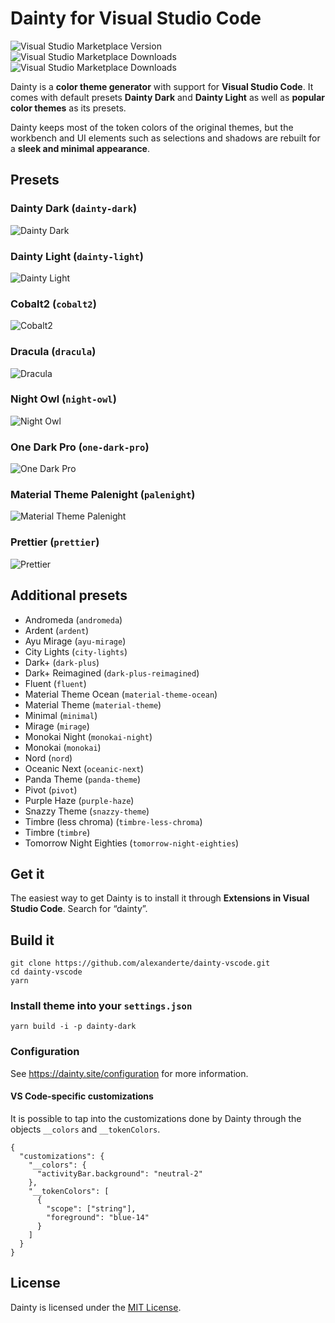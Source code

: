 # Dainty for Visual Studio Code

![Visual Studio Marketplace Version](https://img.shields.io/visual-studio-marketplace/v/alexanderte.dainty-vscode.svg?style=flat-square) ![Visual Studio Marketplace Downloads](https://img.shields.io/visual-studio-marketplace/d/alexanderte.dainty-vscode.svg?style=flat-square) ![Visual Studio Marketplace Downloads](https://img.shields.io/visual-studio-marketplace/stars/alexanderte.dainty-vscode.svg?style=flat-square)

Dainty is a **color theme generator** with support for **Visual Studio Code**. It comes with default presets **Dainty Dark** and **Dainty Light** as well as **popular color themes** as its presets.

Dainty keeps most of the token colors of the original themes, but the workbench and UI elements such as selections and shadows are rebuilt for a **sleek and minimal appearance**.

## Presets

### Dainty Dark (`dainty-dark`)

![Dainty Dark](https://github.com/alexanderte/dainty-vscode/raw/master/assets/vscode-dainty-dark.png)

### Dainty Light (`dainty-light`)

![Dainty Light](https://github.com/alexanderte/dainty-vscode/raw/master/assets/vscode-dainty-light.png)

### Cobalt2 (`cobalt2`)

![Cobalt2](https://github.com/alexanderte/dainty-vscode/raw/master/assets/vscode-cobalt2.png)

### Dracula (`dracula`)

![Dracula](https://github.com/alexanderte/dainty-vscode/raw/master/assets/vscode-dracula.png)

### Night Owl (`night-owl`)

![Night Owl](https://github.com/alexanderte/dainty-vscode/raw/master/assets/vscode-night-owl.png)

### One Dark Pro (`one-dark-pro`)

![One Dark Pro](https://github.com/alexanderte/dainty-vscode/raw/master/assets/vscode-one-dark-pro.png)

### Material Theme Palenight (`palenight`)

![Material Theme Palenight](https://github.com/alexanderte/dainty-vscode/raw/master/assets/vscode-material-theme-palenight.png)

### Prettier (`prettier`)

![Prettier](https://github.com/alexanderte/dainty-vscode/raw/master/assets/vscode-prettier.png)

## Additional presets

- Andromeda (`andromeda`)
- Ardent (`ardent`)
- Ayu Mirage (`ayu-mirage`)
- City Lights (`city-lights`)
- Dark+ (`dark-plus`)
- Dark+ Reimagined (`dark-plus-reimagined`)
- Fluent (`fluent`)
- Material Theme Ocean (`material-theme-ocean`)
- Material Theme (`material-theme`)
- Minimal (`minimal`)
- Mirage (`mirage`)
- Monokai Night (`monokai-night`)
- Monokai (`monokai`)
- Nord (`nord`)
- Oceanic Next (`oceanic-next`)
- Panda Theme (`panda-theme`)
- Pivot (`pivot`)
- Purple Haze (`purple-haze`)
- Snazzy Theme (`snazzy-theme`)
- Timbre (less chroma) (`timbre-less-chroma`)
- Timbre (`timbre`)
- Tomorrow Night Eighties (`tomorrow-night-eighties`)

## Get it

The easiest way to get Dainty is to install it through **Extensions in Visual Studio Code**. Search for “dainty”.

## Build it

    git clone https://github.com/alexanderte/dainty-vscode.git
    cd dainty-vscode
    yarn

### Install theme into your `settings.json`

    yarn build -i -p dainty-dark

### Configuration

See https://dainty.site/configuration for more information.

#### VS Code-specific customizations

It is possible to tap into the customizations done by Dainty through the objects `__colors` and `__tokenColors`.

    {
      "customizations": {
        "__colors": {
          "activityBar.background": "neutral-2"
        },
        "__tokenColors": [
          {
            "scope": ["string"],
            "foreground": "blue-14"
          }
        ]
      }
    }

## License

Dainty is licensed under the [MIT License](https://github.com/alexanderte/dainty-vscode/blob/master/license.md).
